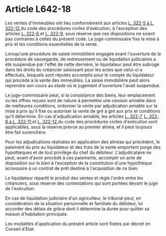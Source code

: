 # Article L642-18

<p>Les ventes d'immeubles ont lieu conformément aux articles <a href='/affichCodeArticle.do?cidTexte=LEGITEXT000025024948&idArticle=LEGIARTI000025025975&dateTexte=&categorieLien=cid' title='Code des procédures civiles d'exécution - art. L322-5 (V)'>L. 322-5 à L. 322-12 </a>du code des procédures civiles d'exécution, à l'exception des articles <a href='/affichCodeArticle.do?cidTexte=LEGITEXT000025024948&idArticle=LEGIARTI000025025977&dateTexte=&categorieLien=cid' title='Code des procédures civiles d'exécution - art. L322-6 (V)'>L. 322-6 </a>et <a href='/affichCodeArticle.do?cidTexte=LEGITEXT000025024948&idArticle=LEGIARTI000025025983&dateTexte=&categorieLien=cid' title='Code des procédures civiles d'exécution - art. L322-9 (V)'>L. 322-9</a>, sous réserve que ces dispositions ne soient pas contraires à celles du présent code. Le juge-commissaire fixe la mise à prix et les conditions essentielles de la vente. </p><p>Lorsqu'une procédure de saisie immobilière engagée avant l'ouverture de la procédure de sauvegarde, de redressement ou de liquidation judiciaires a été suspendue par l'effet de cette dernière, le liquidateur peut être subrogé dans les droits du créancier saisissant pour les actes que celui-ci a effectués, lesquels sont réputés accomplis pour le compte du liquidateur qui procède à la vente des immeubles. La saisie immobilière peut alors reprendre son cours au stade où le jugement d'ouverture l'avait suspendue. </p><p>Le juge-commissaire peut, si la consistance des biens, leur emplacement ou les offres reçues sont de nature à permettre une cession amiable dans de meilleures conditions, ordonner la vente par adjudication amiable sur la mise à prix qu'il fixe ou autoriser la vente de gré à gré aux prix et conditions qu'il détermine. En cas d'adjudication amiable, les articles <a href='/affichCodeArticle.do?cidTexte=LEGITEXT000025024948&idArticle=LEGIARTI000025025979&dateTexte=&categorieLien=cid' title='Code des procédures civiles d'exécution - art. L322-7 (V)'>L. 322-7</a>, <a href='/affichCodeArticle.do?cidTexte=LEGITEXT000025024948&idArticle=LEGIARTI000025025981&dateTexte=&categorieLien=cid' title='Code des procédures civiles d'exécution - art. L322-8 (V)'>L. 322-8 à L. 322-11 </a>et <a href='/affichCodeArticle.do?cidTexte=LEGITEXT000025024948&idArticle=LEGIARTI000025025989&dateTexte=&categorieLien=cid' title='Code des procédures civiles d'exécution - art. L322-12 (V)'>L. 322-12 </a>du code des procédures civiles d'exécution sont applicables, sous la réserve prévue au premier alinéa, et il peut toujours être fait surenchère. </p><p>Pour les adjudications réalisées en application des alinéas qui précèdent, le paiement du prix au liquidateur et des frais de la vente emportent purge des hypothèques et de tout privilège du chef du débiteur. L'adjudicataire ne peut, avant d'avoir procédé à ces paiements, accomplir un acte de disposition sur le bien à l'exception de la constitution d'une hypothèque accessoire à un contrat de prêt destiné à l'acquisition de ce bien. </p><p>Le liquidateur répartit le produit des ventes et règle l'ordre entre les créanciers, sous réserve des contestations qui sont portées devant le juge de l'exécution. </p><p>En cas de liquidation judiciaire d'un agriculteur, le tribunal peut, en considération de la situation personnelle et familiale du débiteur, lui accorder des délais de grâce dont il détermine la durée pour quitter sa maison d'habitation principale. </p><p>Les modalités d'application du présent article sont fixées par décret en Conseil d'Etat.</p>